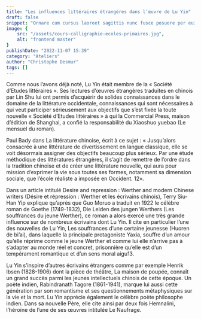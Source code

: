 ```yaml
---
title: "Les influences littéraires étrangères dans l’œuvre de Lu Yin"
draft: false
snippet: "Ornare cum cursus laoreet sagittis nunc fusce posuere per euismod dis vehicula a, semper fames lacus maecenas dictumst pulvinar neque enim non potenti. Torquent hac sociosqu eleifend potenti."
image: {
    src: "/assets/cours-calligraphie-ecoles-primaires.jpg",
    alt: "frontend master"
}
publishDate: "2022-11-07 15:39"
category: "Ateliers"
author: "Christophe Desmur"
tags: []
---
```



Comme nous l’avons déjà noté, Lu Yin était membre de la « Société d’Etudes littéraires ». Ses lectures d’œuvres étrangères traduites en chinois par Lin Shu lui ont permis d’acquérir de solides connaissances dans le domaine de la littérature occidentale, connaissances qui sont nécessaires à qui veut participer sérieusement aux objectifs que s’est fixée la toute nouvelle « Société d’Etudes littéraires » à qui la Commercial Press, maison d’édition de Shanghai, a confié la responsabilité du Xiaoshuo yuebao (Le mensuel du roman).

Paul Bady dans La littérature chinoise, écrit à ce sujet : « Jusqu’alors consacrée à une littérature de divertissement en langue classique, elle se voit désormais assigner des objectifs beaucoup plus sérieux. Par une étude méthodique des littératures étrangères, il s’agit de remettre de l’ordre dans la tradition chinoise et de créer une littérature nouvelle, qui aura pour mission d’exprimer la vie sous toutes ses formes, notamment sa dimension sociale, que l’école réaliste a imposée en Occident. 12».

Dans un article intitulé Desire and repression : Werther and modern Chinese writers (Désire et répression : Werther et les écrivains chinois), Terry Siu-Han Yip explique qu’après que Guo Moruo a traduit en 1922 le célèbre roman de Goethe (1749-1832), Die Leiden des jungen Werthers (Les souffrances du jeune Werther), ce roman a alors exercé une très grande influence sur de nombreux écrivains dont Lu Yin. Il cite en particulier l’une des nouvelles de Lu Yin, Les souffrances d’une certaine jeunesse (Huoren de bi’ai), dans laquelle la principale protagoniste Yaxia, souffre d’un amour qu’elle réprime comme le jeune Werther et comme lui elle n’arrive pas à s’adapter au monde réel et concret, prisonnière qu’elle est d’un tempérament romantique et d’un sens moral aigu13.

Lu Yin s’inspire d’autres écrivains étrangers comme par exemple Henrik Ibsen (1828-1906) dont la pièce de théâtre, La maison de poupée, connaît un grand succès parmi les jeunes intellectuels chinois de cette époque. Un poète indien, Rabindranath Tagore (1861-1941), marque lui aussi cette génération par son romantisme et ses questionnements métaphysiques sur la vie et la mort. Lu Yin apprécie également le célèbre poète philosophe indien. Dans sa nouvelle Père, elle cite ainsi par deux fois Hemnalini, l’héroïne de l’une de ses œuvres intitulée Le Naufrage.
